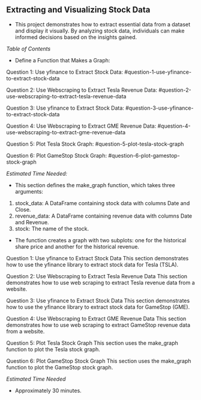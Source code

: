 ## Extracting and Visualizing Stock Data

* This project demonstrates how to extract essential data from a dataset and display it visually. By analyzing stock data, individuals can make informed decisions based on the insights gained.

*Table of Contents*

* Define a Function that Makes a Graph:

Question 1: Use yfinance to Extract Stock Data: #question-1-use-yfinance-to-extract-stock-data

Question 2: Use Webscraping to Extract Tesla Revenue Data: #question-2-use-webscraping-to-extract-tesla-revenue-data

Question 3: Use yfinance to Extract Stock Data: #question-3-use-yfinance-to-extract-stock-data

Question 4: Use Webscraping to Extract GME Revenue Data: #question-4-use-webscraping-to-extract-gme-revenue-data

Question 5: Plot Tesla Stock Graph: #question-5-plot-tesla-stock-graph

Question 6: Plot GameStop Stock Graph: #question-6-plot-gamestop-stock-graph

*Estimated Time Needed:*

* This section defines the make_graph function, which takes three arguments:

1. stock_data: A DataFrame containing stock data with columns Date and Close.
2. revenue_data: A DataFrame containing revenue data with columns Date and Revenue.
3. stock: The name of the stock.

* The function creates a graph with two subplots: one for the historical share price and another for the historical revenue.

Question 1: Use yfinance to Extract Stock Data
This section demonstrates how to use the yfinance library to extract stock data for Tesla (TSLA).

Question 2: Use Webscraping to Extract Tesla Revenue Data
This section demonstrates how to use web scraping to extract Tesla revenue data from a website.

Question 3: Use yfinance to Extract Stock Data
This section demonstrates how to use the yfinance library to extract stock data for GameStop (GME).

Question 4: Use Webscraping to Extract GME Revenue Data
This section demonstrates how to use web scraping to extract GameStop revenue data from a website.

Question 5: Plot Tesla Stock Graph
This section uses the make_graph function to plot the Tesla stock graph.

Question 6: Plot GameStop Stock Graph
This section uses the make_graph function to plot the GameStop stock graph.

*Estimated Time Needed*
* Approximately 30 minutes.
